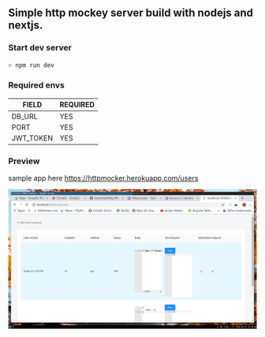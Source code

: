 ## Simple http mockey server build with nodejs and nextjs.


###  Start dev server 
```sh
> npm run dev

```


### Required envs

|   FIELD                   |          REQUIRED          |
| ------------------------- | -------------------------  |
|          DB_URL           |         YES                |
|   PORT                    |          YES               |
|  JWT_TOKEN                |           YES              |


### Preview

sample app here https://httpmocker.herokuapp.com/users

<img src="./preview.png" >
